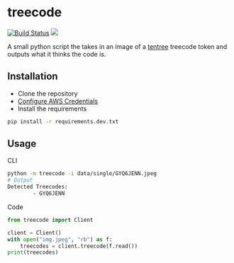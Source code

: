 # treecode
[![Build Status](https://travis-ci.com/cmackenzie1/treecode.svg?branch=master)](https://travis-ci.com/cmackenzie1/treecode) [![](https://img.shields.io/badge/python-3.6+-blue.svg)](https://www.python.org/)

A small python script the takes in an image of a [tentree](https://www.tentree.com/) treecode token and outputs
what it thinks the code is.

## Installation

- Clone the repository
- [Configure AWS Credentials](https://docs.aws.amazon.com/cli/latest/userguide/cli-chap-configure.html)
- Install the requirements
```bash
pip install -r requirements.dev.txt
```

## Usage

CLI
```bash
python -m treecode -i data/single/GYQ6JENN.jpeg
# Output
Detected Treecodes:
        - GYQ6JENN
```

Code
```python
from treecode import Client

client = Client()
with open("img.jpeg", "rb") as f:
    treecodes = client.treecode(f.read())
print(treecodes)
```